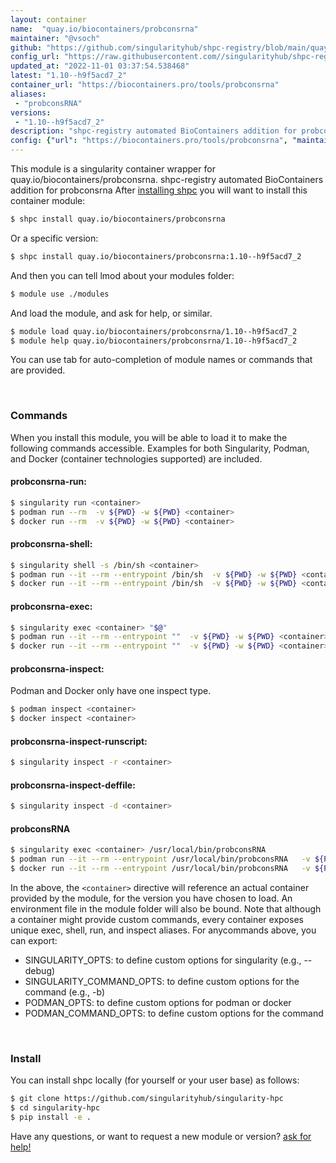 ```yaml
---
layout: container
name:  "quay.io/biocontainers/probconsrna"
maintainer: "@vsoch"
github: "https://github.com/singularityhub/shpc-registry/blob/main/quay.io/biocontainers/probconsrna/container.yaml"
config_url: "https://raw.githubusercontent.com//singularityhub/shpc-registry/main/quay.io/biocontainers/probconsrna/container.yaml"
updated_at: "2022-11-01 03:37:54.538468"
latest: "1.10--h9f5acd7_2"
container_url: "https://biocontainers.pro/tools/probconsrna"
aliases:
 - "probconsRNA"
versions:
 - "1.10--h9f5acd7_2"
description: "shpc-registry automated BioContainers addition for probconsrna"
config: {"url": "https://biocontainers.pro/tools/probconsrna", "maintainer": "@vsoch", "description": "shpc-registry automated BioContainers addition for probconsrna", "latest": {"1.10--h9f5acd7_2": "sha256:6377f2f6ee7bf2a440a33e2de61e6d6533647cea8c369810c8d13d993e87f1a2"}, "tags": {"1.10--h9f5acd7_2": "sha256:6377f2f6ee7bf2a440a33e2de61e6d6533647cea8c369810c8d13d993e87f1a2"}, "docker": "quay.io/biocontainers/probconsrna", "aliases": {"probconsRNA": "/usr/local/bin/probconsRNA"}}
---
```


This module is a singularity container wrapper for quay.io/biocontainers/probconsrna.
shpc-registry automated BioContainers addition for probconsrna
After [installing shpc](#install) you will want to install this container module:


```bash
$ shpc install quay.io/biocontainers/probconsrna
```

Or a specific version:

```bash
$ shpc install quay.io/biocontainers/probconsrna:1.10--h9f5acd7_2
```

And then you can tell lmod about your modules folder:

```bash
$ module use ./modules
```

And load the module, and ask for help, or similar.

```bash
$ module load quay.io/biocontainers/probconsrna/1.10--h9f5acd7_2
$ module help quay.io/biocontainers/probconsrna/1.10--h9f5acd7_2
```

You can use tab for auto-completion of module names or commands that are provided.

<br>

### Commands

When you install this module, you will be able to load it to make the following commands accessible.
Examples for both Singularity, Podman, and Docker (container technologies supported) are included.

#### probconsrna-run:

```bash
$ singularity run <container>
$ podman run --rm  -v ${PWD} -w ${PWD} <container>
$ docker run --rm  -v ${PWD} -w ${PWD} <container>
```

#### probconsrna-shell:

```bash
$ singularity shell -s /bin/sh <container>
$ podman run --it --rm --entrypoint /bin/sh  -v ${PWD} -w ${PWD} <container>
$ docker run --it --rm --entrypoint /bin/sh  -v ${PWD} -w ${PWD} <container>
```

#### probconsrna-exec:

```bash
$ singularity exec <container> "$@"
$ podman run --it --rm --entrypoint ""  -v ${PWD} -w ${PWD} <container> "$@"
$ docker run --it --rm --entrypoint ""  -v ${PWD} -w ${PWD} <container> "$@"
```

#### probconsrna-inspect:

Podman and Docker only have one inspect type.

```bash
$ podman inspect <container>
$ docker inspect <container>
```

#### probconsrna-inspect-runscript:

```bash
$ singularity inspect -r <container>
```

#### probconsrna-inspect-deffile:

```bash
$ singularity inspect -d <container>
```


#### probconsRNA

```bash
$ singularity exec <container> /usr/local/bin/probconsRNA
$ podman run --it --rm --entrypoint /usr/local/bin/probconsRNA   -v ${PWD} -w ${PWD} <container> -c " $@"
$ docker run --it --rm --entrypoint /usr/local/bin/probconsRNA   -v ${PWD} -w ${PWD} <container> -c " $@"
```



In the above, the `<container>` directive will reference an actual container provided
by the module, for the version you have chosen to load. An environment file in the
module folder will also be bound. Note that although a container
might provide custom commands, every container exposes unique exec, shell, run, and
inspect aliases. For anycommands above, you can export:

 - SINGULARITY_OPTS: to define custom options for singularity (e.g., --debug)
 - SINGULARITY_COMMAND_OPTS: to define custom options for the command (e.g., -b)
 - PODMAN_OPTS: to define custom options for podman or docker
 - PODMAN_COMMAND_OPTS: to define custom options for the command

<br>

### Install

You can install shpc locally (for yourself or your user base) as follows:

```bash
$ git clone https://github.com/singularityhub/singularity-hpc
$ cd singularity-hpc
$ pip install -e .
```

Have any questions, or want to request a new module or version? [ask for help!](https://github.com/singularityhub/singularity-hpc/issues)